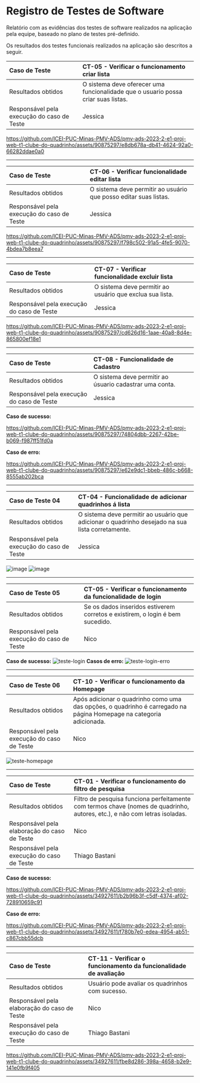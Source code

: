 # Registro de Testes de Software

Relatório com as evidências dos testes de software realizados na aplicação pela equipe, baseado no plano de testes pré-definido.

Os resultados dos testes funcionais realizados na aplicação são descritos a seguir. 


|Caso de Teste    | CT-05 - Verificar o funcionamento criar lista |
|:---|:---|
| Resultados obtidos | O sistema deve oferecer uma funcionalidade que o usuario possa criar suas listas.  |
| Responsável pela execução do caso de Teste |  Jessica |

https://github.com/ICEI-PUC-Minas-PMV-ADS/pmv-ads-2023-2-e1-proj-web-t1-clube-do-quadrinho/assets/90875297/e8db678a-db41-4624-92a0-66282ddae0a0

---------------


|Caso de Teste    | CT-06 - Verificar funcionalidade editar lista  |
|:---|:---|
| Resultados obtidos | O sistema deve permitir ao usuário que posso editar suas listas. |
| Responsável pela execução do caso de Teste |  Jessica |

https://github.com/ICEI-PUC-Minas-PMV-ADS/pmv-ads-2023-2-e1-proj-web-t1-clube-do-quadrinho/assets/90875297/f798c502-91a5-4fe5-9070-4bdea7b8eea7

---------------

|Caso de Teste    |  CT-07 - Verificar funcionalidade excluir lista |
|:---|:---|
| Resultados obtidos | O sistema deve permitir ao usuário que exclua sua lista. |
| Responsável pela execução do caso de Teste | Jessica |

https://github.com/ICEI-PUC-Minas-PMV-ADS/pmv-ads-2023-2-e1-proj-web-t1-clube-do-quadrinho/assets/90875297/cd626d16-1aae-40a8-8d4e-865800ef18e1

---------------
|Caso de Teste    | CT-08 -  Funcionalidade de Cadastro |
|:---|:---|
| Resultados obtidos | O sistema deve permitir ao úsuario cadastrar uma conta.  |
| Responsável pela execução do caso de Teste | Jessica |

**Caso de sucesso:**

https://github.com/ICEI-PUC-Minas-PMV-ADS/pmv-ads-2023-2-e1-proj-web-t1-clube-do-quadrinho/assets/90875297/74804dbb-2267-42be-b069-f987ff51fd0a

**Caso de erro:**


https://github.com/ICEI-PUC-Minas-PMV-ADS/pmv-ads-2023-2-e1-proj-web-t1-clube-do-quadrinho/assets/90875297/e62e9dc1-bbeb-486c-b668-8555ab202bca


---------------


|Caso de Teste 04    | CT-04 -  Funcionalidade de adicionar quadrinhos á lista |
|:---|:---|
| Resultados obtidos | O sistema deve permitir ao usuário que  adicionar o quadrinho desejado na sua lista corretamente.  |
| Responsável pela execução do caso de Teste | Jessica |

![image](https://github.com/JessicaHora/Studies/blob/main/Captura%20de%20tela%202023-11-26%20145611.png)
![image](https://github.com/JessicaHora/Studies/blob/main/Captura%20de%20tela%202023-11-26%20145831.png)

---------------


|Caso de Teste 05    | CT-05 - Verificar o funcionamento da funcionalidade de login |
|:---|:---|
| Resultados obtidos | Se os dados inseridos estiverem corretos e existirem, o login é bem sucedido. |
| Responsável pela execução do caso de Teste | Nico |

**Caso de sucesso:**
![teste-login](https://github.com/ICEI-PUC-Minas-PMV-ADS/pmv-ads-2023-2-e1-proj-web-t1-clube-do-quadrinho/assets/99574248/1ec7933b-61ea-4409-9b15-5535bacefffa)
**Casos de erro:**
![teste-login-erro](https://github.com/ICEI-PUC-Minas-PMV-ADS/pmv-ads-2023-2-e1-proj-web-t1-clube-do-quadrinho/assets/99574248/be8a5575-e94a-437d-b232-15fc5cd1d60c)

---------------

|Caso de Teste 06    | CT-10 - Verificar o funcionamento da Homepage |
|:---|:---|
| Resultados obtidos | Após adicionar o quadrinho como uma das opções, o quadrinho é carregado na página Homepage na categoria adicionada. |
| Responsável pela execução do caso de Teste | Nico |

![teste-homepage](https://github.com/ICEI-PUC-Minas-PMV-ADS/pmv-ads-2023-2-e1-proj-web-t1-clube-do-quadrinho/assets/99574248/7d85a238-bdf4-4ad0-bcd6-5514e6ec2484)

---------------

|Caso de Teste    | CT-01 - Verificar o funcionamento do filtro de pesquisa |
|:---|:---|
| Resultados obtidos | Filtro de pesquisa funciona perfeitamente com termos chave (nomes de quadrinho, autores, etc.), e não com letras isoladas. |
| Responsável pela elaboração do caso de Teste | Nico |
| Responsável pela execução do caso de Teste | Thiago Bastani |

**Caso de sucesso:**

https://github.com/ICEI-PUC-Minas-PMV-ADS/pmv-ads-2023-2-e1-proj-web-t1-clube-do-quadrinho/assets/34927611/b2b96b3f-c5df-4374-af02-728910659c91

**Caso de erro:**

https://github.com/ICEI-PUC-Minas-PMV-ADS/pmv-ads-2023-2-e1-proj-web-t1-clube-do-quadrinho/assets/34927611/f780b7e0-edea-4954-ab51-c867cbb55dcb

---------------

|Caso de Teste    | CT-11 - Verificar o funcionamento da funcionalidade de avaliação |
|:---|:---|
| Resultados obtidos | Usuário pode avaliar os quadrinhos com sucesso. |
| Responsável pela elaboração do caso de Teste | Nico |
| Responsável pela execução do caso de Teste | Thiago Bastani |


https://github.com/ICEI-PUC-Minas-PMV-ADS/pmv-ads-2023-2-e1-proj-web-t1-clube-do-quadrinho/assets/34927611/fbe8d286-398a-4658-b2e9-141e0fb9f405



---------------

